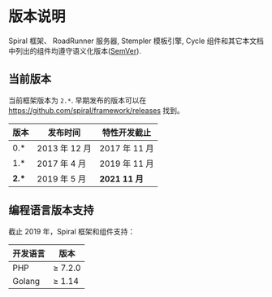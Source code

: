 # 版本说明

Spiral 框架、 RoadRunner 服务器, Stempler 模板引擎, Cycle 组件和其它本文档中列出的组件均遵守语义化版本([SemVer](https://semver.org/)).

## 当前版本

当前框架版本为 `2.*`. 早期发布的版本可以在 https://github.com/spiral/framework/releases 找到。

版本    | 发布时间 | 特性开发截止
---        | ---          | ---
0.*        | 2013 年 12 月     | 2017 年 11 月
1.*        | 2017 年 4 月     | 2019 年 11 月
<b>2.*</b> | 2019 年 5 月     | **2021 11 月**

## 编程语言版本支持
截止 2019 年，Spiral 框架和组件支持：

开发语言 | 版本
---      | ---
PHP      | ≥ 7.2.0
Golang   | ≥ 1.14

